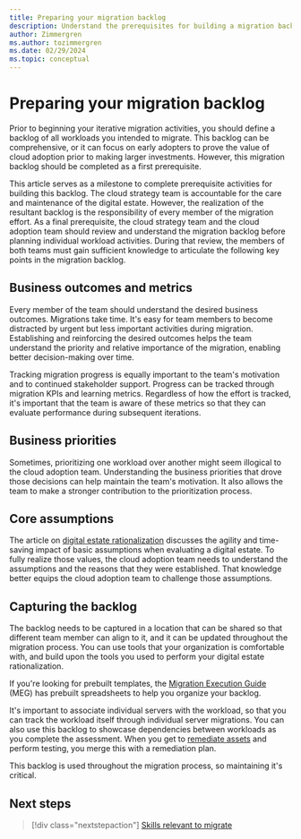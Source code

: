 ```yaml
---
title: Preparing your migration backlog
description: Understand the prerequisites for building a migration backlog.
author: Zimmergren
ms.author: tozimmergren
ms.date: 02/29/2024
ms.topic: conceptual
---
```


# Preparing your migration backlog

Prior to beginning your iterative migration activities, you should define a backlog of all workloads you intended to migrate. This backlog can be comprehensive, or it can focus on early adopters to prove the value of cloud adoption prior to making larger investments. However, this migration backlog should be completed as a first prerequisite.

This article serves as a milestone to complete prerequisite activities for building this backlog. The cloud strategy team is accountable for the care and maintenance of the digital estate. However, the realization of the resultant backlog is the responsibility of every member of the migration effort. As a final prerequisite, the cloud strategy team and the cloud adoption team should review and understand the migration backlog before planning individual workload activities. During that review, the members of both teams must gain sufficient knowledge to articulate the following key points in the migration backlog.

## Business outcomes and metrics

Every member of the team should understand the desired business outcomes. Migrations take time. It's easy for team members to become distracted by urgent but less important activities during migration. Establishing and reinforcing the desired outcomes helps the team understand the priority and relative importance of the migration, enabling better decision-making over time.

Tracking migration progress is equally important to the team's motivation and to continued stakeholder support. Progress can be tracked through migration KPIs and learning metrics. Regardless of how the effort is tracked, it's important that the team is aware of these metrics so that they can evaluate performance during subsequent iterations.

## Business priorities

Sometimes, prioritizing one workload over another might seem illogical to the cloud adoption team. Understanding the business priorities that drove those decisions can help maintain the team's motivation. It also allows the team to make a stronger contribution to the prioritization process.

## Core assumptions

The article on [digital estate rationalization](../../digital-estate/rationalize.md) discusses the agility and time-saving impact of basic assumptions when evaluating a digital estate. To fully realize those values, the cloud adoption team needs to understand the assumptions and the reasons that they were established. That knowledge better equips the cloud adoption team to challenge those assumptions.

## Capturing the backlog

The backlog needs to be captured in a location that can be shared so that different team member can align to it, and it can be updated throughout the migration process. You can use tools that your organization is comfortable with, and build upon the tools you used to perform your digital estate rationalization.

If you're looking for prebuilt templates, the [Migration Execution Guide](https://github.com/Azure/migration) (MEG) has prebuilt spreadsheets to help you organize your backlog.

It's important to associate individual servers with the workload, so that you can track the workload itself through individual server migrations. You can also use this backlog to showcase dependencies between workloads as you complete the assessment. When you get to [remediate assets](/azure/cloud-adoption-framework/migrate/deploy/remediate) and perform testing, you merge this with a remediation plan.

This backlog is used throughout the migration process, so maintaining it's critical.

## Next steps

> [!div class="nextstepaction"]
> [Skills relevant to migrate](./suggested-skills.md)
